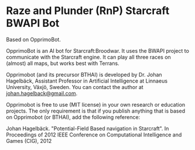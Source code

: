 # Raze and Plunder (RnP) Starcraft BWAPI Bot

Based on OpprimoBot.

OpprimoBot is an AI bot for Starcraft:Broodwar. It uses the BWAPI project to communicate with the Starcraft engine. 
It can play all three races on (almost) all maps, but works best with Terrans.

Opprimobot (and its precursor BTHAI) is developed by Dr. Johan Hagelbäck, Assistant Professor in Artificial Intelligence 
at Linnaeus University, Växjö, Sweden. You can contact the author at johan.hagelback@gmail.com.

Opprimobot is free to use (MIT license) in your own research or education projects. The only requirement is that if you 
publish anything that is based on Opprimobot (or BTHAI), add the following reference:

Johan Hagelbäck. "Potential-Field Based navigation in Starcraft". In Proceedings of 2012 IEEE Conference on 
Computational Intelligence and Games (CIG), 2012
